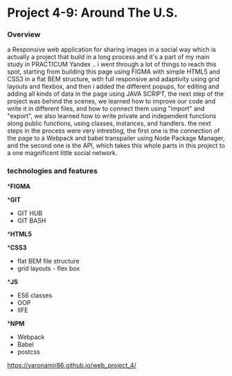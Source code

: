 # Project 4-9: Around The U.S.

### Overview




a Responsive web application for sharing images in a social way which is actually a project that build in a long process and it's a part of my main study in PRACTICUM Yandex .. i went through a lot of things to reach this spot, starting from building this page using FIGMA with simple HTML5 and CSS3 in a flat BEM structure, with full responsive and adaptivity using grid layouts and flexbox, and then i added the  different popups, for editing and adding all kinds of data in the page using JAVA SCRIPT, the next step of the project was behind the scenes, we learned how to improve our code and write it in different files, and how to connect them using "import" and "export", we also learned how to write private and independent functions along public functions, using classes, instances, and handlers.
 the next steps in the process were very intresting, the first one is the connection of the page to a Webpack and babel transpailer using Node Package Manager, and the second one is the API, which takes this whole parts in this project to a one magnificent little social network. 

 ### technologies and features

 ***FIGMA**

 ***GIT**
 - GIT HUB 
 - GIT BASH
 
 ***HTML5**
 
 ***CSS3**
 - flat BEM file structure  
 - grid layouts - flex box

 ***JS**
  - ES6 classes
  - OOP 
  - IIFE 

 ***NPM**
  - Webpack
  - Babel
  - postcss

 https://yaronamir86.github.io/web_project_4/
